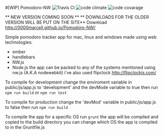 #[WIP] Pomodoro-NW   ![Travis CI](https://travis-ci.org/0000marcell/Pomodoro-NW.svg?branch=master "Travis CI")  ![code climate](https://codeclimate.com/github/0000marcell/Pomodoro-NW/badges/gpa.svg "code climate") ![code covarage](https://codeclimate.com/github/0000marcell/Pomodoro-NW/badges/coverage.svg "code covarage")

** NEW VERSION COMING SOON **
** DOWNLOADS FOR THE OLDER VERSION WILL BE PUT ON THE SITE**
Download http://0000marcell.github.io/Pomodoro-NW/

Simple pomodoro tracker app for mac, linux and windows made using web technologies:
* ember
* handlebars
* NW.js
* Node.js
the app can be packed to any of the systems mentioned using nw.js (A.K.A nodewebkit) 
i've also used flipclock http://flipclockjs.com/

To compile for development change the enviroment variable in public/js/app.js to 'development'
and the devMode variable to true
then run `npm run build` or `npm run test` 

To compile for production change the 'devMod' variable in public/js/app.js to false 
then run `npm run build`

To compile the app for a specific OS run `grunt` the app will be compiled and copied to the build directory
you can change which OS the app is compiled to in the Gruntfile.js
